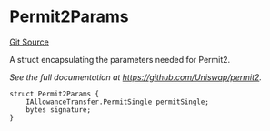 # Permit2Params

[Git Source](https://github.com/sablier-labs/v2-periphery/blob/05c331e79e05886c7837dfda1bc21197c1c3c748/src/types/Permit2.sol)

A struct encapsulating the parameters needed for Permit2.

_See the full documentation at https://github.com/Uniswap/permit2._

```solidity
struct Permit2Params {
    IAllowanceTransfer.PermitSingle permitSingle;
    bytes signature;
}
```
